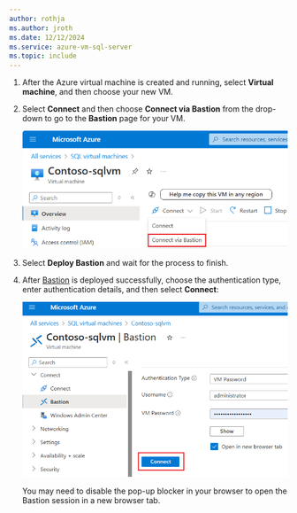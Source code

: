 ```yaml
---
author: rothja
ms.author: jroth
ms.date: 12/12/2024
ms.service: azure-vm-sql-server
ms.topic: include
---
```


1. After the Azure virtual machine is created and running, select **Virtual machine**, and then choose your new VM. 

1. Select **Connect** and then choose **Connect via Bastion** from the drop-down to go to the **Bastion** page for your VM. 

   ![Screenshot showing connect to VM in portal.](./media/virtual-machines-sql-server-remote-desktop-connect/azure-virtual-machine-connect.png)

1. Select **Deploy Bastion** and wait for the process to finish. 

1. After [Bastion](/azure/bastion/bastion-connect-vm-rdp-windows) is deployed successfully, choose the authentication type, enter authentication details, and then select **Connect**: 

   ![Screenshot showing connect with Bastion.](./media/virtual-machines-sql-server-remote-desktop-connect/remote-desktop-connect.png)

   You may need to disable the pop-up blocker in your browser to open the Bastion session in a new browser tab. 

